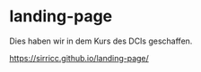 # landing-page
Dies haben wir in dem Kurs des DCIs geschaffen.

https://sirricc.github.io/landing-page/
